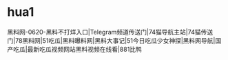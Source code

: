 # hua1
黑料网-0620-黑料不打烊入口|Telegram频道传送门|74猫导航主站|74猫传送门|78黑料网|51吃瓜|黑料曝料网|黑料大事记|51今日吃瓜少女神探|黑料网导航|国产吃瓜|最新吃瓜视频网站黑料视频在线看|881比鸭
